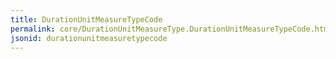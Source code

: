 ```yaml
---
title: DurationUnitMeasureTypeCode
permalink: core/DurationUnitMeasureType.DurationUnitMeasureTypeCode.html
jsonid: durationunitmeasuretypecode
---
```

